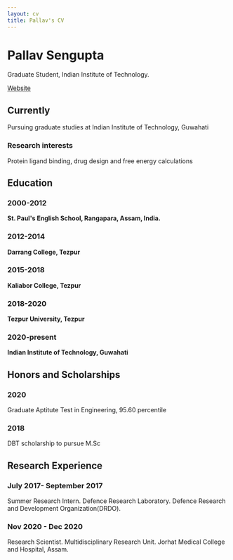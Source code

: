 ```yaml
---
layout: cv
title: Pallav's CV
---
```

# Pallav Sengupta 
Graduate Student, Indian Institute of Technology.

<div id="webaddress">
<a href="https://pallavsen007.github.io">Website</a>
</div>


## Currently

Pursuing graduate studies at Indian Institute of Technology, Guwahati

### Research interests

Protein ligand binding, drug design and free energy calculations

## Education

### 2000-2012
__St. Paul's English School, Rangapara, Assam, India.__

### 2012-2014
__Darrang College, Tezpur__

### 2015-2018
__Kaliabor College, Tezpur__

### 2018-2020
__Tezpur University, Tezpur__

### 2020-present
__Indian Institute of Technology, Guwahati__



## Honors and Scholarships 

### 2020
Graduate Aptitute Test in Engineering, 95.60 percentile 


### 2018
DBT scholarship to pursue M.Sc 

## Research Experience

### July 2017- September 2017
Summer Research Intern.
Defence Research Laboratory.
Defence Research and Development Organization(DRDO).


### Nov 2020 - Dec 2020
Research Scientist. 
Multidisciplinary Research Unit.
Jorhat Medical College and Hospital, Assam.


